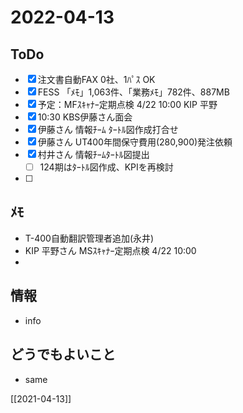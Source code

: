 # 2022-04-13

## ToDo
- [x] 注文書自動FAX 0社、1ﾊﾟｽ OK
- [x] FESS 「ﾒﾓ」1,063件、「業務ﾒﾓ」782件、887MB
- [x] 予定：MFｽｷｬﾅｰ定期点検 4/22 10:00 KIP 平野
- [x] 10:30 KBS伊藤さん面会
- [x] 伊藤さん 情報ﾁｰﾑ ﾀｰﾄﾙ図作成打合せ 
- [x] 伊藤さん UT400年間保守費用(280,900)発注依頼
- [x] 村井さん 情報ﾁｰﾑﾀｰﾄﾙ図提出
	- [ ] 124期はﾀｰﾄﾙ図作成、KPIを再検討
- [ ] 


## ﾒﾓ
- T-400自動翻訳管理者追加(永井)
- KIP 平野さん MSｽｷｬﾅｰ定期点検 4/22 10:00
- 


## 情報
- info


## どうでもよいこと
- same


[[2021-04-13]]
